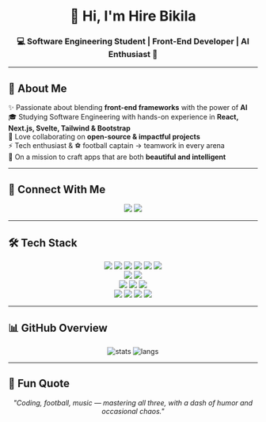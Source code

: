 <h1 align="center">👋 Hi, I'm Hire Bikila</h1>
<h3 align="center">💻 Software Engineering Student | Front-End Developer | AI Enthusiast 🤖</h3>

---

## 🌟 About Me  
✨ Passionate about blending **front-end frameworks** with the power of **AI**  
🎓 Studying Software Engineering with hands-on experience in **React, Next.js, Svelte, Tailwind & Bootstrap**  
🤝 Love collaborating on **open-source & impactful projects**  
⚡ Tech enthusiast & ⚽ football captain → teamwork in every arena  
🚀 On a mission to craft apps that are both **beautiful and intelligent**  

---

## 🔗 Connect With Me  
<p align="center">
  <a href="https://www.linkedin.com/in/hire-bikila-323328370/"><img src="https://img.shields.io/badge/-LinkedIn-0077B5?logo=linkedin&logoColor=fff&style=for-the-badge" /></a>
  <a href="mailto:hirebikila@gmail.com"><img src="https://img.shields.io/badge/-Email-D14836?logo=gmail&logoColor=fff&style=for-the-badge" /></a>
</p>

---

## 🛠 Tech Stack
<p align="center">
  <!-- Frontend -->
  <img src="https://img.shields.io/badge/-React-61DAFB?logo=react&logoColor=000&style=flat-square" />
  <img src="https://img.shields.io/badge/-Next.js-000000?logo=nextdotjs&logoColor=fff&style=flat-square" />
  <img src="https://img.shields.io/badge/-Vue-42B883?logo=vue.js&logoColor=fff&style=flat-square" />
  <img src="https://img.shields.io/badge/-Svelte-FF3E00?logo=svelte&logoColor=fff&style=flat-square" />
  <img src="https://img.shields.io/badge/-HTML5-E34F26?logo=html5&logoColor=fff&style=flat-square" />
  <img src="https://img.shields.io/badge/-CSS3-1572B6?logo=css3&logoColor=fff&style=flat-square" />
  <br/>
  <!-- Styling & UI -->
  <img src="https://img.shields.io/badge/-TailwindCSS-38B2AC?logo=tailwind-css&logoColor=fff&style=flat-square" />
  <img src="https://img.shields.io/badge/-Bootstrap-563D7C?logo=bootstrap&logoColor=fff&style=flat-square" />
  <br/>
  <!-- Backend & API -->
  <img src="https://img.shields.io/badge/-Node.js-339933?logo=node.js&logoColor=fff&style=flat-square" />
  <img src="https://img.shields.io/badge/-Java-007396?logo=java&logoColor=fff&style=flat-square" />
  <img src="https://img.shields.io/badge/-RESTful API-FF6C37?style=flat-square" />
  <br/>
  <!-- Tools -->
  <img src="https://img.shields.io/badge/-Git-F05032?logo=git&logoColor=fff&style=flat-square" />
  <img src="https://img.shields.io/badge/-GitHub-181717?logo=github&logoColor=fff&style=flat-square" />
  <img src="https://img.shields.io/badge/-VS%20Code-007ACC?logo=visualstudiocode&logoColor=fff&style=flat-square" />
  <img src="https://img.shields.io/badge/-Figma-F24E1E?logo=figma&logoColor=fff&style=flat-square" />
</p>


---

## 📊 GitHub Overview  
<p align="center">
  <img src="https://github-readme-stats.vercel.app/api?username=hirodinn&show_icons=true&theme=radical" alt="stats" />
  <img src="https://github-readme-stats.vercel.app/api/top-langs/?username=hirodinn&layout=compact&theme=radical" alt="langs" />
</p>

---

## 🌱 Fun Quote  
<p align="center"><em>"Coding, football, music — mastering all three, with a dash of humor and occasional chaos."</em></p>

